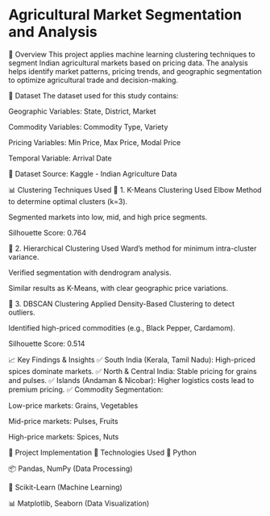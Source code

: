 # Agricultural Market Segmentation and Analysis
📌 Overview
This project applies machine learning clustering techniques to segment Indian agricultural markets based on pricing data. The analysis helps identify market patterns, pricing trends, and geographic segmentation to optimize agricultural trade and decision-making.

📂 Dataset
The dataset used for this study contains:

Geographic Variables: State, District, Market

Commodity Variables: Commodity Type, Variety

Pricing Variables: Min Price, Max Price, Modal Price

Temporal Variable: Arrival Date

🔗 Dataset Source: Kaggle - Indian Agriculture Data

📊 Clustering Techniques Used
🔹 1. K-Means Clustering
Used Elbow Method to determine optimal clusters (k=3).

Segmented markets into low, mid, and high price segments.

Silhouette Score: 0.764

🔹 2. Hierarchical Clustering
Used Ward’s method for minimum intra-cluster variance.

Verified segmentation with dendrogram analysis.

Similar results as K-Means, with clear geographic price variations.

🔹 3. DBSCAN Clustering
Applied Density-Based Clustering to detect outliers.

Identified high-priced commodities (e.g., Black Pepper, Cardamom).

Silhouette Score: 0.514

📈 Key Findings & Insights
✅ South India (Kerala, Tamil Nadu): High-priced spices dominate markets.
✅ North & Central India: Stable pricing for grains and pulses.
✅ Islands (Andaman & Nicobar): Higher logistics costs lead to premium pricing.
✅ Commodity Segmentation:

Low-price markets: Grains, Vegetables

Mid-price markets: Pulses, Fruits

High-price markets: Spices, Nuts

🚀 Project Implementation
🔧 Technologies Used
🐍 Python

📦 Pandas, NumPy (Data Processing)

🔢 Scikit-Learn (Machine Learning)

📊 Matplotlib, Seaborn (Data Visualization)



